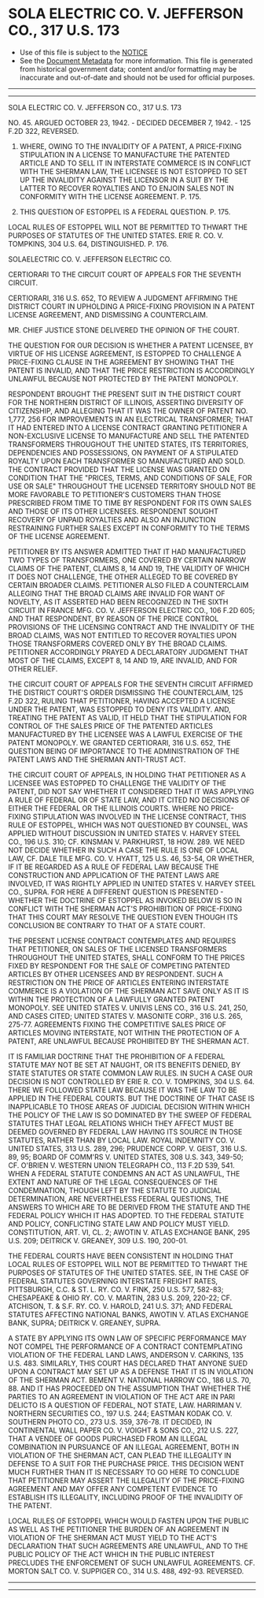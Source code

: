 ---
---

# SOLA ELECTRIC CO. V. JEFFERSON CO., 317 U.S. 173

* Use of this file is subject to the [NOTICE](https://github.com/publicdocs/notice/blob/master/NOTICE)
* See the [Document Metadata](../../../) for more information.
  This file is generated from historical government data; content and/or formatting may be inaccurate and out-of-date and should not be used for official purposes.

----------
----------

SOLA ELECTRIC CO. V. JEFFERSON CO., 317 U.S. 173

NO. 45.  ARGUED OCTOBER 23, 1942.  - DECIDED DECEMBER 7, 1942.  - 125 F.2D 322, REVERSED.

1.  WHERE, OWING TO THE INVALIDITY OF A PATENT, A PRICE-FIXING STIPULATION IN A LICENSE TO MANUFACTURE THE PATENTED ARTICLE AND TO SELL IT IN INTERSTATE COMMERCE IS IN CONFLICT WITH THE SHERMAN LAW, THE LICENSEE IS NOT ESTOPPED TO SET UP THE INVALIDITY AGAINST THE LICENSOR IN A SUIT BY THE LATTER TO RECOVER ROYALTIES AND TO ENJOIN SALES NOT IN CONFORMITY WITH THE LICENSE AGREEMENT.  P. 175.

2.  THIS QUESTION OF ESTOPPEL IS A FEDERAL QUESTION.  P. 175.

LOCAL RULES OF ESTOPPEL WILL NOT BE PERMITTED TO THWART THE PURPOSES OF STATUTES OF THE UNITED STATES.  ERIE R. CO. V. TOMPKINS, 304 U.S. 64, DISTINGUISHED.  P. 176.

SOLAELECTRIC CO. V. JEFFERSON ELECTRIC CO.

CERTIORARI TO THE CIRCUIT COURT OF APPEALS FOR THE SEVENTH CIRCUIT.

CERTIORARI, 316 U.S. 652, TO REVIEW A JUDGMENT AFFIRMING THE DISTRICT COURT IN UPHOLDING A PRICE-FIXING PROVISION IN A PATENT LICENSE AGREEMENT, AND DISMISSING A COUNTERCLAIM.

MR. CHIEF JUSTICE STONE DELIVERED THE OPINION OF THE COURT.

THE QUESTION FOR OUR DECISION IS WHETHER A PATENT LICENSEE, BY VIRTUE OF HIS LICENSE AGREEMENT, IS ESTOPPED TO CHALLENGE A PRICE-FIXING CLAUSE IN THE AGREEMENT BY SHOWING THAT THE PATENT IS INVALID, AND THAT THE PRICE RESTRICTION IS ACCORDINGLY UNLAWFUL BECAUSE NOT PROTECTED BY THE PATENT MONOPOLY.

RESPONDENT BROUGHT THE PRESENT SUIT IN THE DISTRICT COURT FOR THE NORTHERN DISTRICT OF ILLINOIS, ASSERTING DIVERSITY OF CITIZENSHIP, AND ALLEGING THAT IT WAS THE OWNER OF PATENT NO. 1,777, 256 FOR IMPROVEMENTS IN AN ELECTRICAL TRANSFORMER; THAT IT HAD ENTERED INTO A LICENSE CONTRACT GRANTING PETITIONER A NON-EXCLUSIVE LICENSE TO MANUFACTURE AND SELL THE PATENTED TRANSFORMERS THROUGHOUT THE UNITED STATES, ITS TERRITORIES, DEPENDENCIES AND POSSESSIONS, ON PAYMENT OF A STIPULATED ROYALTY UPON EACH TRANSFORMER SO MANUFACTURED AND SOLD.  THE CONTRACT PROVIDED THAT THE LICENSE WAS GRANTED ON CONDITION THAT THE "PRICES, TERMS, AND CONDITIONS OF SALE, FOR USE OR SALE" THROUGHOUT THE LICENSED TERRITORY SHOULD NOT BE MORE FAVORABLE TO PETITIONER'S CUSTOMERS THAN THOSE PRESCRIBED FROM TIME TO TIME BY RESPONDENT FOR ITS OWN SALES AND THOSE OF ITS OTHER LICENSEES.  RESPONDENT SOUGHT RECOVERY OF UNPAID ROYALTIES AND ALSO AN INJUNCTION RESTRAINING FURTHER SALES EXCEPT IN CONFORMITY TO THE TERMS OF THE LICENSE AGREEMENT.

PETITIONER BY ITS ANSWER ADMITTED THAT IT HAD MANUFACTURED TWO TYPES OF TRANSFORMERS, ONE COVERED BY CERTAIN NARROW CLAIMS OF THE PATENT, CLAIMS 8, 14 AND 19, THE VALIDITY OF WHICH IT DOES NOT CHALLENGE, THE OTHER ALLEGED TO BE COVERED BY CERTAIN BROADER CLAIMS.  PETITIONER ALSO FILED A COUNTERCLAIM ALLEGING THAT THE BROAD CLAIMS ARE INVALID FOR WANT OF NOVELTY, AS IT ASSERTED HAD BEEN RECOGNIZED IN THE SIXTH CIRCUIT IN FRANCE MFG. CO. V. JEFFERSON ELECTRIC CO., 106 F.2D 605; AND THAT RESPONDENT, BY REASON OF THE PRICE CONTROL PROVISIONS OF THE LICENSING CONTRACT AND THE INVALIDITY OF THE BROAD CLAIMS, WAS NOT ENTITLED TO RECOVER ROYALTIES UPON THOSE TRANSFORMERS COVERED ONLY BY THE BROAD CLAIMS.  PETITIONER ACCORDINGLY PRAYED A DECLARATORY JUDGMENT THAT MOST OF THE CLAIMS, EXCEPT 8, 14 AND 19, ARE INVALID, AND FOR OTHER RELIEF.

THE CIRCUIT COURT OF APPEALS FOR THE SEVENTH CIRCUIT AFFIRMED THE DISTRICT COURT'S ORDER DISMISSING THE COUNTERCLAIM, 125 F.2D 322, RULING THAT PETITIONER, HAVING ACCEPTED A LICENSE UNDER THE PATENT, WAS ESTOPPED TO DENY ITS VALIDITY.  AND, TREATING THE PATENT AS VALID, IT HELD THAT THE STIPULATION FOR CONTROL OF THE SALES PRICE OF THE PATENTED ARTICLES MANUFACTURED BY THE LICENSEE WAS A LAWFUL EXERCISE OF THE PATENT MONOPOLY.  WE GRANTED CERTIORARI, 316 U.S. 652, THE QUESTION BEING OF IMPORTANCE TO THE ADMINISTRATION OF THE PATENT LAWS AND THE SHERMAN ANTI-TRUST ACT.

THE CIRCUIT COURT OF APPEALS, IN HOLDING THAT PETITIONER AS A LICENSEE WAS ESTOPPED TO CHALLENGE THE VALIDITY OF THE PATENT, DID NOT SAY WHETHER IT CONSIDERED THAT IT WAS APPLYING A RULE OF FEDERAL OR OF STATE LAW, AND IT CITED NO DECISIONS OF EITHER THE FEDERAL OR THE ILLINOIS COURTS.  WHERE NO PRICE-FIXING STIPULATION WAS INVOLVED IN THE LICENSE CONTRACT, THIS RULE OF ESTOPPEL, WHICH WAS NOT QUESTIONED BY COUNSEL, WAS APPLIED WITHOUT DISCUSSION IN UNITED STATES V. HARVEY STEEL CO., 196 U.S. 310; CF. KINSMAN V. PARKHURST, 18 HOW.  289.  WE NEED NOT DECIDE WHETHER IN SUCH A CASE THE RULE IS ONE OF LOCAL LAW, CF. DALE TILE MFG. CO. V. HYATT, 125 U.S. 46, 53-54, OR WHETHER, IF IT BE REGARDED AS A RULE OF FEDERAL LAW BECAUSE THE CONSTRUCTION AND APPLICATION OF THE PATENT LAWS ARE INVOLVED, IT WAS RIGHTLY APPLIED IN UNITED STATES V. HARVEY STEEL CO., SUPRA. FOR HERE A DIFFERENT QUESTION IS PRESENTED - WHETHER THE DOCTRINE OF ESTOPPEL AS INVOKED BELOW IS SO IN CONFLICT WITH THE SHERMAN ACT'S PROHIBITION OF PRICE-FIXING THAT THIS COURT MAY RESOLVE THE QUESTION EVEN THOUGH ITS CONCLUSION BE CONTRARY TO THAT OF A STATE COURT.

THE PRESENT LICENSE CONTRACT CONTEMPLATES AND REQUIRES THAT PETITIONER, ON SALES OF THE LICENSED TRANSFORMERS THROUGHOUT THE UNITED STATES, SHALL CONFORM TO THE PRICES FIXED BY RESPONDENT FOR THE SALE OF COMPETING PATENTED ARTICLES BY OTHER LICENSEES AND BY RESPONDENT.  SUCH A RESTRICTION ON THE PRICE OF ARTICLES ENTERING INTERSTATE COMMERCE IS A VIOLATION OF THE SHERMAN ACT SAVE ONLY AS IT IS WITHIN THE PROTECTION OF A LAWFULLY GRANTED PATENT MONOPOLY.  SEE UNITED STATES V. UNIVIS LENS CO., 316 U.S. 241, 250, AND CASES CITED; UNITED STATES V. MASONITE CORP., 316 U.S. 265, 275-77.  AGREEMENTS FIXING THE COMPETITIVE SALES PRICE OF ARTICLES MOVING INTERSTATE, NOT WITHIN THE PROTECTION OF A PATENT, ARE UNLAWFUL BECAUSE PROHIBITED BY THE SHERMAN ACT.

IT IS FAMILIAR DOCTRINE THAT THE PROHIBITION OF A FEDERAL STATUTE MAY NOT BE SET AT NAUGHT, OR ITS BENEFITS DENIED, BY STATE STATUTES OR STATE COMMON LAW RULES.  IN SUCH A CASE OUR DECISION IS NOT CONTROLLED BY ERIE R. CO. V. TOMPKINS, 304 U.S. 64.  THERE WE FOLLOWED STATE LAW BECAUSE IT WAS THE LAW TO BE APPLIED IN THE FEDERAL COURTS.  BUT THE DOCTRINE OF THAT CASE IS INAPPLICABLE TO THOSE AREAS OF JUDICIAL DECISION WITHIN WHICH THE POLICY OF THE LAW IS SO DOMINATED BY THE SWEEP OF FEDERAL STATUTES THAT LEGAL RELATIONS WHICH THEY AFFECT MUST BE DEEMED GOVERNED BY FEDERAL LAW HAVING ITS SOURCE IN THOSE STATUTES, RATHER THAN BY LOCAL LAW.  ROYAL INDEMNITY CO. V. UNITED STATES, 313 U.S. 289, 296; PRUDENCE CORP. V. GEIST, 316 U.S. 89, 95; BOARD OF COMM'RS V. UNITED STATES, 308 U.S. 343, 349-50; CF. O'BRIEN V. WESTERN UNION TELEGRAPH CO., 113 F.2D 539, 541.  WHEN A FEDERAL STATUTE CONDEMNS AN ACT AS UNLAWFUL, THE EXTENT AND NATURE OF THE LEGAL CONSEQUENCES OF THE CONDEMNATION, THOUGH LEFT BY THE STATUTE TO JUDICIAL DETERMINATION, ARE NEVERTHELESS FEDERAL QUESTIONS, THE ANSWERS TO WHICH ARE TO BE DERIVED FROM THE STATUTE AND THE FEDERAL POLICY WHICH IT HAS ADOPTED.  TO THE FEDERAL STATUTE AND POLICY, CONFLICTING STATE LAW AND POLICY MUST YIELD.  CONSTITUTION, ART. VI, CL. 2; AWOTIN V. ATLAS EXCHANGE BANK, 295 U.S. 209; DEITRICK V. GREANEY, 309 U.S. 190, 200-01.

THE FEDERAL COURTS HAVE BEEN CONSISTENT IN HOLDING THAT LOCAL RULES OF ESTOPPEL WILL NOT BE PERMITTED TO THWART THE PURPOSES OF STATUTES OF THE UNITED STATES.  SEE, IN THE CASE OF FEDERAL STATUTES GOVERNING INTERSTATE FREIGHT RATES, PITTSBURGH, C.C. & ST. L. RY. CO. V. FINK, 250 U.S. 577, 582-83; CHESAPEAKE & OHIO RY. CO. V. MARTIN, 283 U.S. 209, 220-22; CF. ATCHISON, T. & S.F. RY. CO. V. HAROLD, 241 U.S. 371; AND FEDERAL STATUTES AFFECTING NATIONAL BANKS, AWOTIN V. ATLAS EXCHANGE BANK, SUPRA; DEITRICK V. GREANEY, SUPRA.

A STATE BY APPLYING ITS OWN LAW OF SPECIFIC PERFORMANCE MAY NOT COMPEL THE PERFORMANCE OF A CONTRACT CONTEMPLATING VIOLATION OF THE FEDERAL LAND LAWS, ANDERSON V. CARKINS, 135 U.S. 483.  SIMILARLY, THIS COURT HAS DECLARED THAT ANYONE SUED UPON A CONTRACT MAY SET UP AS A DEFENSE THAT IT IS IN VIOLATION OF THE SHERMAN ACT.  BEMENT V. NATIONAL HARROW CO., 186 U.S. 70, 88.  AND IT HAS PROCEEDED ON THE ASSUMPTION THAT WHETHER THE PARTIES TO AN AGREEMENT IN VIOLATION OF THE ACT ARE IN PARI DELICTO IS A QUESTION OF FEDERAL, NOT STATE, LAW.  HARRIMAN V. NORTHERN SECURITIES CO., 197 U.S. 244; EASTMAN KODAK CO. V. SOUTHERN PHOTO CO., 273 U.S. 359, 376-78.  IT DECIDED, IN CONTINENTAL WALL PAPER CO. V. VOIGHT & SONS CO., 212 U.S. 227, THAT A VENDEE OF GOODS PURCHASED FROM AN ILLEGAL COMBINATION IN PURSUANCE OF AN ILLEGAL AGREEMENT, BOTH IN VIOLATION OF THE SHERMAN ACT, CAN PLEAD THE ILLEGALITY IN DEFENSE TO A SUIT FOR THE PURCHASE PRICE.  THIS DECISION WENT MUCH FURTHER THAN IT IS NECESSARY TO GO HERE TO CONCLUDE THAT PETITIONER MAY ASSERT THE ILLEGALITY OF THE PRICE-FIXING AGREEMENT AND MAY OFFER ANY COMPETENT EVIDENCE TO ESTABLISH ITS ILLEGALITY, INCLUDING PROOF OF THE INVALIDITY OF THE PATENT.

LOCAL RULES OF ESTOPPEL WHICH WOULD FASTEN UPON THE PUBLIC AS WELL AS THE PETITIONER THE BURDEN OF AN AGREEMENT IN VIOLATION OF THE SHERMAN ACT MUST YIELD TO THE ACT'S DECLARATION THAT SUCH AGREEMENTS ARE UNLAWFUL, AND TO THE PUBLIC POLICY OF THE ACT WHICH IN THE PUBLIC INTEREST PRECLUDES THE ENFORCEMENT OF SUCH UNLAWFUL AGREEMENTS.  CF. MORTON SALT CO. V. SUPPIGER CO., 314 U.S. 488, 492-93.  REVERSED.


----------
----------

